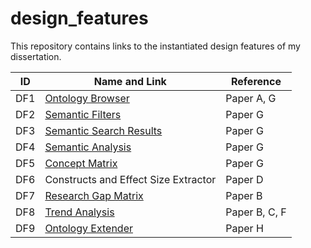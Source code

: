 # design_features
This repository contains links to the instantiated design features of my dissertation.





| **ID** | **Name and Link** | **Reference** |
|-------------|-------------|-------------|
| DF1 | [Ontology Browser](http://162.55.33.207:6828/ontology_browser) | Paper A, G |
| DF2 | [Semantic Filters](http://162.55.33.207:6828/results) | Paper G |
| DF3 | [Semantic Search Results](http://162.55.33.207:6828/results) | Paper G | 
| DF4 | [Semantic Analysis](http://162.55.33.207:6828/paper_cart?) | Paper G | 
| DF5 | [Concept Matrix](http://162.55.33.207:6828/paper_cart?) | Paper G | 
| DF6 | Constructs and Effect Size Extractor | Paper D |
| DF7 | [Research Gap Matrix](http://162.55.33.207:8502/Research_Gap_Analysis) | Paper B | 
| DF8 | [Trend Analysis](http://162.55.33.207:8502/Key_Terms_and_Trend_Analysis) | Paper B, C, F |
| DF9 | [Ontology Extender](http://162.55.33.207:8503/) | Paper H |
